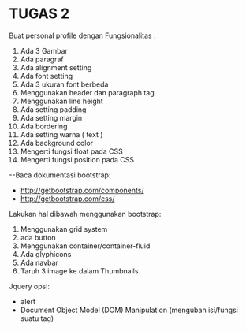 # TUGAS 2

Buat personal profile dengan Fungsionalitas :

1. Ada 3 Gambar
2. Ada paragraf
3. Ada alignment setting
4. Ada font setting 
5. Ada 3 ukuran font berbeda
6. Menggunakan header dan paragraph tag
7. Menggunakan line height
8. Ada setting padding
9. Ada setting margin
10. Ada bordering
11. Ada setting warna ( text )
12. Ada background color
13. Mengerti fungsi float pada CSS
14. Mengerti fungsi position pada CSS

--Baca dokumentasi bootstrap:
* http://getbootstrap.com/components/
* http://getbootstrap.com/css/

Lakukan hal dibawah menggunakan bootstrap:
1. Menggunakan grid system
2. ada button
3. Menggunakan container/container-fluid
4. Ada glyphicons
5. Ada navbar
5. Taruh 3 image ke dalam Thumbnails

Jquery
opsi:
* alert
* Document Object Model (DOM) Manipulation (mengubah isi/fungsi suatu tag)
